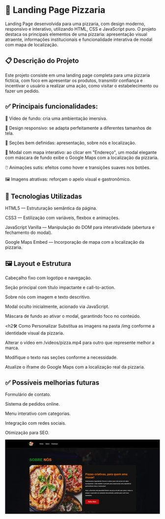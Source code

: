 <h1>🍕 Landing Page Pizzaria</h1>
Landing Page desenvolvida para uma pizzaria, com design moderno, responsivo e interativo, utilizando HTML, CSS e JavaScript puro. O projeto destaca os principais elementos de uma pizzaria: apresentação visual atraente, informações institucionais e funcionalidade interativa de modal com mapa de localização.

<h2>📋 Descrição do Projeto</h2>
Este projeto consiste em uma landing page completa para uma pizzaria fictícia, com foco em apresentar os produtos, transmitir confiança e incentivar o usuário a realizar uma ação, como visitar o estabelecimento ou fazer um pedido.

<h2>✅ Principais funcionalidades:</h2>
🎥 Vídeo de fundo: cria uma ambientação imersiva.

🎨 Design responsivo: se adapta perfeitamente a diferentes tamanhos de tela.

📄 Seções bem definidas: apresentação, sobre nós e localização.

📍 Modal com mapa interativo: ao clicar em "Endereço", um modal elegante com máscara de fundo exibe o Google Maps com a localização da pizzaria.

🖱️ Animações sutis: efeitos como hover e transições suaves nos botões.

🖼️ Imagens atrativas: reforçam o apelo visual e gastronômico.

<h2>🚀 Tecnologias Utilizadas</h2>
HTML5 — Estruturação semântica da página.

CSS3 — Estilização com variáveis, flexbox e animações.

JavaScript Vanilla — Manipulação do DOM para interatividade (abertura e fechamento do modal).

Google Maps Embed — Incorporação de mapa com a localização da pizzaria.

<h2>🖼️ Layout e Estrutura</h2>
Cabeçalho fixo com logotipo e navegação.

Seção principal com título impactante e call-to-action.

Sobre nós com imagem e texto descritivo.

Modal oculto inicialmente, acionado via JavaScript.

Máscara de fundo ao ativar o modal, garantindo foco no conteúdo.

<h2🛠️ Como Personalizar</h2>
Substitua as imagens na pasta /img conforme a identidade visual da pizzaria.

Alterar o vídeo em /videos/pizza.mp4 para outro que represente melhor a marca.

Modifique o texto nas seções conforme a necessidade.

Atualize o iframe do Google Maps com a localização real da pizzaria.

<h2>✅ Possíveis melhorias futuras</h2>
Formulário de contato.

Sistema de pedidos online.

Menu interativo com categorias.

Integração com redes sociais.

Otimização para SEO.

<img src="https://raw.githubusercontent.com/Douglasl10/landing-page-pizzaria/refs/heads/main/img/capa.png">
